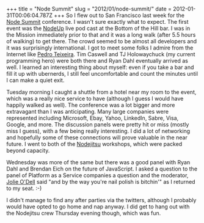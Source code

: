 +++
title = "Node Summit"
slug = "2012/01/node-summit/"
date = 2012-01-31T00:06:04.787Z
+++
So I flew out to San Francisco last week for the [Node Summit](http://nodesummit.com/) conference. I wasn't sure exactly what to expect. The first event was the [NodeUp](http://nodeup.com) live pod cast at the Bottom of the Hill bar. I was in the Mission immediately prior to that and it was a long walk (after 5.5 hours of walking) to get there. The crowd seemed to be almost all developers and it was surprisingly international. I got to meet some folks I admire from the Internet like [Pedro Teixeira](http://metaduck.com/). Tim Caswell and TJ Holowaychuck (my current programming hero) were both there and Ryan Dahl eventually arrived as well. I learned an interesting thing about myself: even if you take a bar and fill it up with ubernerds, I still feel uncomfortable and count the minutes until I can make a quiet exit.

Tuesday morning I caught a shuttle from a hotel near my room to the event, which was a really nice service to have (although I guess I would have happily walked as well). The conference was a lot bigger and more extravagant than I was anticipating. Many large companies were represented including Microsoft, Ebay, Yahoo, LinkedIn, Sabre, Visa, Google, and more. The discussion panels were pretty hit or miss (mostly miss I guess), with a few being really interesting. I did a lot of networking and hopefully some of these connections will prove valuable in the near future. I went to both of the [Nodejitsu](http://nodejitsu.com) workshops, which were packed beyond capacity.

Wednesday was more of the same but there was a good panel with Ryan Dahl and Brendan Eich on the future of JavaScript. I asked a question to the panel of Platform as a Service companies a question and the moderator, [Jolie O'Dell](http://blog.jolieodell.com/) said "and by the way you're nail polish is bitchin'" as I returned to my seat. :-)

I didn't manage to find any after parties via the twitters, although I probably would have opted to go home and nap anyway. I did get to hang out with the Nodejitsu crew Thursday evening though, which was fun.
